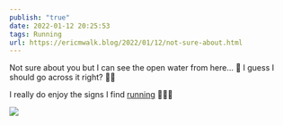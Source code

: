 ```yaml
---
publish: "true"
date: 2022-01-12 20:25:53
tags: Running
url: https://ericmwalk.blog/2022/01/12/not-sure-about.html
---
```


Not sure about you but I can see the open water from here… 🤔 I guess I should go across it right?  🤦‍♂️

I really do enjoy the signs I find [running](http://www.strava.com/activities/6512749134) 🏃🏻‍♂️



![](https://ericmwalk.blog/uploads/2022/e787cd531c.jpg)